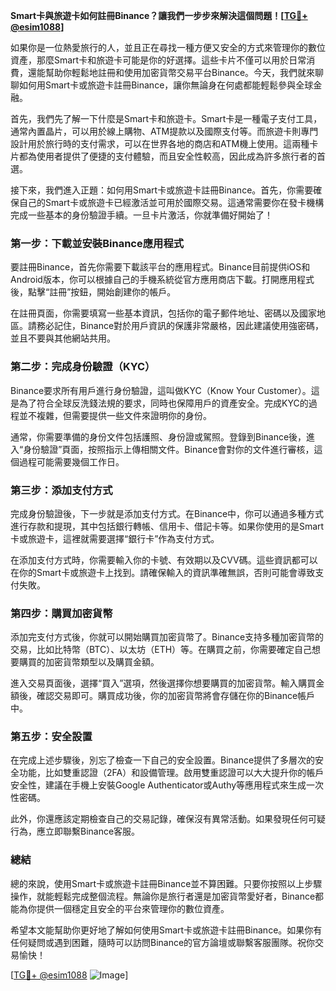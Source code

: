 **Smart卡與旅遊卡如何註冊Binance？讓我們一步步來解決這個問題！[[TG💪+ @esim1088](https://t.me/s/esim1088)]**

如果你是一位熱愛旅行的人，並且正在尋找一種方便又安全的方式來管理你的數位資產，那麼Smart卡和旅遊卡可能是你的好選擇。這些卡片不僅可以用於日常消費，還能幫助你輕鬆地註冊和使用加密貨幣交易平台Binance。今天，我們就來聊聊如何用Smart卡或旅遊卡註冊Binance，讓你無論身在何處都能輕鬆參與全球金融。

首先，我們先了解一下什麼是Smart卡和旅遊卡。Smart卡是一種電子支付工具，通常內置晶片，可以用於線上購物、ATM提款以及國際支付等。而旅遊卡則專門設計用於旅行時的支付需求，可以在世界各地的商店和ATM機上使用。這兩種卡片都為使用者提供了便捷的支付體驗，而且安全性較高，因此成為許多旅行者的首選。

接下來，我們進入正題：如何用Smart卡或旅遊卡註冊Binance。首先，你需要確保自己的Smart卡或旅遊卡已經激活並可用於國際交易。這通常需要你在發卡機構完成一些基本的身份驗證手續。一旦卡片激活，你就準備好開始了！

### 第一步：下載並安裝Binance應用程式

要註冊Binance，首先你需要下載該平台的應用程式。Binance目前提供iOS和Android版本，你可以根據自己的手機系統從官方應用商店下載。打開應用程式後，點擊“註冊”按鈕，開始創建你的帳戶。

在註冊頁面，你需要填寫一些基本資訊，包括你的電子郵件地址、密碼以及國家地區。請務必記住，Binance對於用戶資訊的保護非常嚴格，因此建議使用強密碼，並且不要與其他網站共用。

### 第二步：完成身份驗證（KYC）

Binance要求所有用戶進行身份驗證，這叫做KYC（Know Your Customer）。這是為了符合全球反洗錢法規的要求，同時也保障用戶的資產安全。完成KYC的過程並不複雜，但需要提供一些文件來證明你的身份。

通常，你需要準備的身份文件包括護照、身份證或駕照。登錄到Binance後，進入“身份驗證”頁面，按照指示上傳相關文件。Binance會對你的文件進行審核，這個過程可能需要幾個工作日。

### 第三步：添加支付方式

完成身份驗證後，下一步就是添加支付方式。在Binance中，你可以通過多種方式進行存款和提現，其中包括銀行轉帳、信用卡、借記卡等。如果你使用的是Smart卡或旅遊卡，這裡就需要選擇“銀行卡”作為支付方式。

在添加支付方式時，你需要輸入你的卡號、有效期以及CVV碼。這些資訊都可以在你的Smart卡或旅遊卡上找到。請確保輸入的資訊準確無誤，否則可能會導致支付失敗。

### 第四步：購買加密貨幣

添加完支付方式後，你就可以開始購買加密貨幣了。Binance支持多種加密貨幣的交易，比如比特幣（BTC）、以太坊（ETH）等。在購買之前，你需要確定自己想要購買的加密貨幣類型以及購買金額。

進入交易頁面後，選擇“買入”選項，然後選擇你想要購買的加密貨幣。輸入購買金額後，確認交易即可。購買成功後，你的加密貨幣將會存儲在你的Binance帳戶中。

### 第五步：安全設置

在完成上述步驟後，別忘了檢查一下自己的安全設置。Binance提供了多層次的安全功能，比如雙重認證（2FA）和設備管理。啟用雙重認證可以大大提升你的帳戶安全性，建議在手機上安裝Google Authenticator或Authy等應用程式來生成一次性密碼。

此外，你還應該定期檢查自己的交易記錄，確保沒有異常活動。如果發現任何可疑行為，應立即聯繫Binance客服。

### 總結

總的來說，使用Smart卡或旅遊卡註冊Binance並不算困難。只要你按照以上步驟操作，就能輕鬆完成整個流程。無論你是旅行者還是加密貨幣愛好者，Binance都能為你提供一個穩定且安全的平台來管理你的數位資產。

希望本文能幫助你更好地了解如何使用Smart卡或旅遊卡註冊Binance。如果你有任何疑問或遇到困難，隨時可以訪問Binance的官方論壇或聯繫客服團隊。祝你交易愉快！

[[TG💪+ @esim1088](https://t.me/s/esim1088) ![Image](https://i.postimg.cc/4NQfJmqS/Snipaste-2025-05-13-00-14-12.png)]